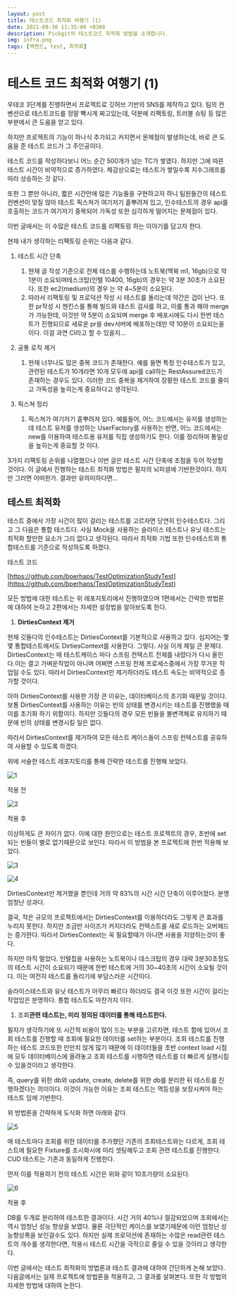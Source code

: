 ```yaml
---
layout: post
title: 테스트코드 최적화 여행기 (1)
date: 2021-09-30 11:35:00 +0300
description: Pickgit의 테스트코드 최적화 방법을 소개합니다.
img: infra.png
tags: [백엔드, test, 최적화]
---
```


# 테스트 코드 최적화 여행기 (1)

우테코 3단계를 진행하면서 프로젝트로 깃허브 기반의 SNS를 제작하고 있다. 팀의 컨벤션으로 테스트코드를 정말 빡시게 짜고있는데, 덕분에 리팩토링, 트러블 슈팅 등 많은 부분에서 큰 도움을 얻고 있다.

하지만 프로젝트의 기능이 하나식 추가되고 커지면서 문제점이 발생하는데, 바로 큰 도움을 준 테스트 코드가 그 주인공이다.

테스트 코드를 작성하다보니 어느 순간 500개가 넘는 TC가 쌓였다. 하지만 그에 따른 테스트 시간이 비약적으로 증가하였다. 체감상으로는 테스트가 쌓일수록 지수그래프를 따라 상승하는 것 같다.

또한 그 뿐만 아니라, 짧은 시간안에 많은 기능들을 구현하고자 하니 팀원들간의 테스트 컨벤션이 맞질 않아 테스트 픽스쳐가 여기저기 흩뿌려져 있고, 인수테스트의 경우 api를 호출하는 코드가 여기저기 중복되어 가독성 또한 심각하게 떨어지는 문제점이 있다.

이번 글에서는 이 수많은 테스트 코드를 리팩토링 하는 이야기를 담고자 한다.

현재 내가 생각하는 리팩토링 순위는 다음과 같다.

1. 테스트 시간 단축
    1. 현재 글 작성 기준으로 전체 테스를 수행하는데 노트북(맥북 m1, 16gb)으로 약 1분이 소요되며테스크탑(인텔 10400, 16gb)의 경우는 약 3분 30초가 소요된다. 또한 ec2(medium)의 경우 는 약 4~5분이 소요된다.
    2. 따라서 리팩토링 및 프로덕션 작성 시 테스트를 돌리는데 약간은 겁이 난다. 또한 pr작성 시 젠킨스를 통해 빌드와 테스트 검사를 하고, 이를 통과 해야 merge가 가능한데, 이것만 약 5분이 소요되며 merge 후 배포시에도 다시 한번 테스트가 진행되므로 새로운 pr을 dev서버에 배포하는데만 약 10분이 소요되는꼴이다. 이걸 과연 CI라고 할 수 있을지...

2. 공통 로직 제거
    1. 현재 너무나도 많은 중복 코드가 존재한다. 예를 들면 특정 인수테스트가 있고, 관련된 테스트가 10개라면 10개 모두에 api를 call하는 RestAssured코드가 존재하는 경우도 있다. 이러한 코드 중복을 제거하여 장황한 테스트 코드를 줄이고 가독성을 높히는게 중요하다고 생각된다.

3. 픽스쳐 정리
    1. 픽스쳐가 여기저기 흩뿌려져 있다. 예를들어, 어느 코드에서는 유저를 생성하는데 테스트 유저를 생성하는 UserFactory를 사용하는 반면, 어느 코드에서는 new를 이용하여 테스트용 유저를 직접 생성하기도 한다. 이를 정리하여 통일성을 높히는게 중요할 것 이다.


3가지 리팩토링 순위를 나열했으나 이번 글은 테스트 시간 단축에 초점을 두어 작성할 것이다. 이 글에서 진행하는 테스트 최적화 방법은 필자의 뇌피셜에 기반한것이다. 하지만 그러면 어떠한가. 결과만 유의미하다면...

## 테스트 최적화

테스트 중에서 가장 시간이 많이 걸리는 테스트를 고르자면 당연히 인수테스트다. 그리고 그 다음은 통합 테스트다. 사실 Mock을 사용하는 슬라이스 테스트나 유닛 테스트는 최적화 할만한 요소가 그리 없다고 생각된다. 따라서 최적화 기법 또한 인수테스트와 통합테스트를 기준으로 작성하도록 하겠다.

테스트 코드

[https://github.com/bperhaps/TestOptimizationStudyTest](https://github.com/bperhaps/TestOptimizationStudyTest)

모든 방법에 대한 테스트는 위 레포지토리에서 진행하였으며 1편에서는 간략한 방법론에 대하여 논하고 2편에서는 자세한 설정법을 알아보도록 한다.

1. **DirtiesContext 제거**

현재 깃들다의 인수테스트는 DirtiesContext를 기본적으로 사용하고 있다. 심지어는 몇몇 통합테스트에서도 DirtiesContext를 사용한다. 그렇다. 사실 이게 제일 큰 문제다. DirtiesContext는 매 테스트케이스 마다 스프링 컨텍스트 전체를 내렸다가 다시 올린다.이는 결고 가벼운작업이 아니며 어쩌면 스프링 전체 프로세스중에서 가장 무거운 작업일 수도 있다. 따라서 DirtiesContext만 제거하더라도 테스트 속도는 비약적으로 증가할 것이다.

아마 DirtiesContext를 사용한 가장 큰 이유는, 데이터베이스의 초기화 때문일 것이다. 보통 DirtiesContext를 사용하는 이유는 빈의 상태를 변경시키는 테스트를 진행했을 때 이를 초기화 하기 위함이다. 하지만 깃들다의 경우 모든 빈들을 불변객체로 유지하기 때문에 빈의 상태를 변경시킬 일은 없다.

따라서 DirtiesContext를 제거하여 모든 테스트 케이스들이 스프링 컨텍스트를 공유하여 사용할 수 있도록 하겠다.

위에 서술한 테스트 레포지토리를 통해 간략한 테스트를 진행해 보았다.

![1](https://user-images.githubusercontent.com/33603557/135377086-3fcc0d46-0780-4c3b-b523-978af09efedf.png)

적용 전

![2](https://user-images.githubusercontent.com/33603557/135377101-f8bbed62-d6e0-4772-b85e-ce66e45e6efb.png)


적용 후

이상하게도 큰 차이가 없다. 이에 대한 원인으로는 테스트 프로젝트의 경우, 초반에 set되는 빈들이 별로 없기때문으로 보인다. 따라서 이 방법을 본 프로젝트에 한번 적용해 보았다.

![3](https://user-images.githubusercontent.com/33603557/135377114-b4fc93b0-617c-42a6-bbad-8e075998b589.png)

![4](https://user-images.githubusercontent.com/33603557/135377123-c6ab6e5e-533b-43fa-9423-b45412146ffb.png)

DirtiesContext만 제거했을 뿐인데 거의 약 83%의 시간 시간 단축이 이루어졌다. 분명 엄청난 성과다.

결국, 작은 규모의 프로젝트에서는 DirtiesContext를 이용하더라도 그렇게 큰 효과를 누리지 못한다. 하지만 조금만 사이즈가 커지더라도 컨텍스트를 새로 로드하는 오버헤드는 증가한다. 따라서 DirtiesContext는 꼭 필요할때가 아니면 사용을 지양하는것이 좋다.

하지만 아직 멀었다. 인텔칩을 사용하는 노트북이나 데스크탑의 경우 대략 3분30초정도의 테스트 시간이 소요되기 때문에 한번 테스트에 거의 30~40초의 시간이 소요될 것이다. 이는 여전히 테스트를 돌리기에 부담스러운 시간이다.

슬라이스테스트와 유닛 테스트가 아무리 빠르다 하더라도 결국 이것 또한 시간이 걸리는 작업임은 분명하다. 통합 테스트도 마찬가지 이다.

1. 조회**관련 테스트는, 미리 정의된 데이터를 통해 테스트한다.**

필자가 생각하기에 또 시간적 비용이 많이 드는 부분을 고르자면, 테스트 함에 있어서 조회 테스트를 진행할 때 조회에 필요한 데이터를 set하는 부분이다. 조회 테스트를 진행하는 테스트 코드또한 만만치 않게 많기 때문에 이 데이터들을 초반 context load 시점에 모두 데이터베이스에 올려놓고 조회 테스트를 시행하면 테스트를 더 빠르게 실행시킬 수 있을것이라고 생각한다.

즉, query를 위한 db와 update, create, delete를 위한 db를 분리한 뒤 테스트를 진행하겠다는 의미이다. 이것이 가능한 이유는 조회 테스트는 멱등성을 보장시켜야 하는 테스트 임에 기반한다.

위 방법론을 간략하게 도식화 하면 아래와 같다.

![5](https://user-images.githubusercontent.com/33603557/135377135-93e044eb-ae3d-441a-880e-374875f50a4e.png)

매 테스트마다 조회를 위한 데이터를 추가했던 기존의 조회테스트와는 다르게, 조회 테스트에 필요한 Fixture를 초시화시에 미리 셋팅해두고 조회 관련 테스트를 진행한다. CUD 테스트는 기존과 동일하게 진행한다.

먼저 이를 적용하기 전의 테스트 시간은 위와 같이 10초가량이 소요된다.


![6](https://user-images.githubusercontent.com/33603557/135377150-8980f942-f53f-47be-81ec-55152c8af907.png)

적용 후

DB를 두개로 분리하여 테스트한 결과이다. 시간 거의 40%나 절감되었으며 조회에서는 역시 엄청난 성능 향상을 보였다. 물론 극단적인 케이스를 보였기때문에 이런 엄청난 성능향상폭을 보인걸수도 있다. 하지만 실제 프로덕션에 존재하는 수많은 read관련 테스트의 개수를 생각한다면, 적용시 테스트 시간을 극적으로 줄일 수 있을 것이라고 생각한다.

이번 글에서는 테스트 최적화의 방법론과 테스트 결과에 대하여 간단하게 논해 보았다. 다음글에서는 실제 프로젝트에 방법론을 적용하고, 그 결과를 살펴본다. 또한 각 방법의 자세한 방법에 대하여 논한다.
